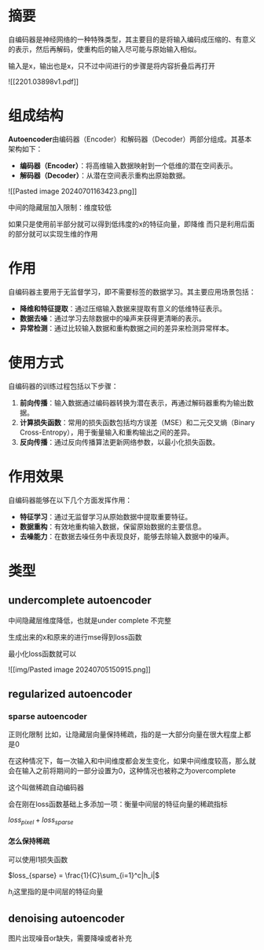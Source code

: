 # 摘要
自编码器是神经网络的一种特殊类型，其主要目的是将输入编码成压缩的、有意义的表示，然后再解码，使重构后的输入尽可能与原始输入相似。

输入是x，输出也是x，只不过中间进行的步骤是将内容折叠后再打开

![[2201.03898v1.pdf]]

# 组成结构

**Autoencoder**由编码器（Encoder）和解码器（Decoder）两部分组成。其基本架构如下：

- **编码器（Encoder）**：将高维输入数据映射到一个低维的潜在空间表示。
- **解码器（Decoder）**：从潜在空间表示重构出原始数据。


![[Pasted image 20240701163423.png]]

中间的隐藏层加入限制：维度较低

如果只是使用前半部分就可以得到低纬度的x的特征向量，即降维
而只是利用后面的部分就可以实现生维的作用

# 作用
自编码器主要用于无监督学习，即不需要标签的数据学习。其主要应用场景包括：

- **降维和特征提取**：通过压缩输入数据来提取有意义的低维特征表示。
- **数据去噪**：通过学习去除数据中的噪声来获得更清晰的表示。
- **异常检测**：通过比较输入数据和重构数据之间的差异来检测异常样本。




#  使用方式

自编码器的训练过程包括以下步骤：

1. **前向传播**：输入数据通过编码器转换为潜在表示，再通过解码器重构为输出数据。
2. **计算损失函数**：常用的损失函数包括均方误差（MSE）和二元交叉熵（Binary Cross-Entropy），用于衡量输入和重构输出之间的差异。
3. **反向传播**：通过反向传播算法更新网络参数，以最小化损失函数。

# 作用效果

自编码器能够在以下几个方面发挥作用：

- **特征学习**：通过无监督学习从原始数据中提取重要特征。
- **数据重构**：有效地重构输入数据，保留原始数据的主要信息。
- **去噪能力**：在数据去噪任务中表现良好，能够去除输入数据中的噪声。

# 类型
## undercomplete autoencoder

中间隐藏层维度降低，也就是under complete 不完整

生成出来的x和原来的进行mse得到loss函数

最小化loss函数就可以

![[img/Pasted image 20240705150915.png]]

## regularized autoencoder

### sparse autoencoder

正则化限制
比如，让隐藏层向量保持稀疏，指的是一大部分向量在很大程度上都是0

在这种情况下，每一次输入和中间维度都会发生变化，如果中间维度较高，那么就会在输入之前将期间的一部分设置为0，这种情况也被称之为overcomplete

这个叫做稀疏自动编码器

会在刚在loss函数基础上多添加一项：衡量中间层的特征向量的稀疏指标

$loss_{pixel}+loss_{sparse}$

#### 怎么保持稀疏
可以使用l1损失函数

$loss_{sparse} = \frac{1}{C}\sum_{i=1}^c|h_i|$

$h_i$这里指的是中间层的特征向量

## denoising autoencoder
图片出现噪音or缺失，需要降噪或者补充
